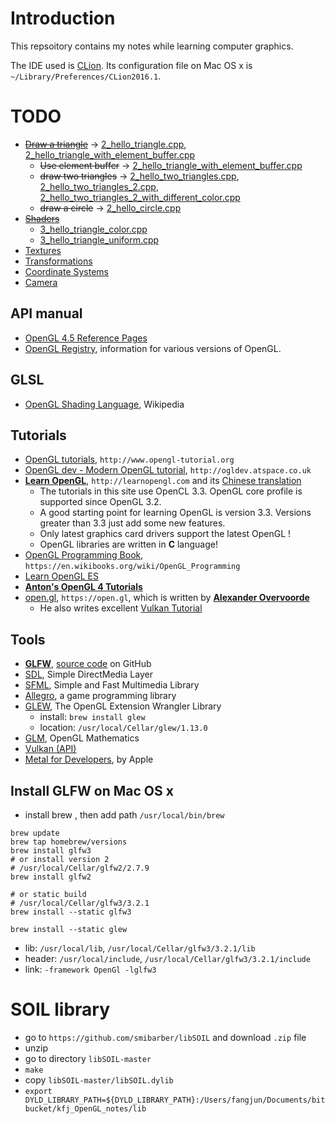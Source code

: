 # Introduction
 This repsoitory contains my notes while learning computer graphics.

 The IDE used is [CLion][1]. Its configuration file on Mac OS x is `~/Library/Preferences/CLion2016.1`.


# TODO
 - ~~[Draw a triangle][19]~~ -> [2_hello_triangle.cpp][21], [2_hello_triangle_with_element_buffer.cpp][25]
   - ~~Use element buffer~~ -> [2_hello_triangle_with_element_buffer.cpp][22]
   - ~~draw two triangles~~ -> [2_hello_two_triangles.cpp][26], [2_hello_two_triangles_2.cpp][27], [2_hello_two_triangles_2_with_different_color.cpp][28]
   - ~~draw a circle~~ -> [2_hello_circle.cpp][24]
 - ~~[Shaders][29]~~
    - [3_hello_triangle_color.cpp][34]
    - [3_hello_triangle_uniform.cpp][35]
 - [Textures][30]
 - [Transformations][31]
 - [Coordinate Systems][32]
 - [Camera][33]



## API manual
 - [OpenGL 4.5 Reference Pages][6]
 - [OpenGL Registry][8], information for various versions of OpenGL.

## GLSL
 - [OpenGL Shading Language][20], Wikipedia

## Tutorials
 - [OpenGL tutorials][2], `http://www.opengl-tutorial.org`
 - [OpenGL dev - Modern OpenGL tutorial][3], `http://ogldev.atspace.co.uk`
 - [**Learn OpenGL**][4], `http://learnopengl.com` and its [Chinese translation][9]
    - The tutorials in this site use OpenCL 3.3. OpenGL core profile is supported since OpenGL 3.2.
    - A good starting point for learning OpenGL is version 3.3. Versions greater than 3.3 just add
    some new features.
    - Only latest graphics card drivers support the latest OpenGL !
    - OpenGL libraries are written in **C** language!
 - [OpenGL Programming Book][5], `https://en.wikibooks.org/wiki/OpenGL_Programming`
 - [Learn OpenGL ES][7]
 - [**Anton's OpenGL 4 Tutorials**][23]
 - [open.gl][36], `https://open.gl`, which is written by [**Alexander Overvoorde**][37]
    - He also writes excellent [Vulkan Tutorial][38]


## Tools
 - [**GLFW**][10], [source code][14] on GitHub
 - [SDL][11], Simple DirectMedia Layer
 - [SFML][12], Simple and Fast Multimedia Library
 - [Allegro][13], a game programming library
 - [GLEW][15], The OpenGL Extension Wrangler Library
    - install: `brew install glew`
    - location: `/usr/local/Cellar/glew/1.13.0`
 - [GLM][16], OpenGL Mathematics
 - [Vulkan (API)][17]
 - [Metal for Developers][18], by Apple

## Install GLFW on Mac OS x
 - install brew , then add path `/usr/local/bin/brew`

```
brew update
brew tap homebrew/versions
brew install glfw3
# or install version 2
# /usr/local/Cellar/glfw2/2.7.9
brew install glfw2

# or static build
# /usr/local/Cellar/glfw3/3.2.1
brew install --static glfw3

brew install --static glew
```

 - lib: `/usr/local/lib`, `/usr/local/Cellar/glfw3/3.2.1/lib`
 - header: `/usr/local/include`, `/usr/local/Cellar/glfw3/3.2.1/include`
 - link: `-framework OpenGl -lglfw3`


# SOIL library
 - go to `https://github.com/smibarber/libSOIL` and download `.zip` file
 - unzip
 - go to directory `libSOIL-master`
 - `make`
 - copy `libSOIL-master/libSOIL.dylib`
 - `export DYLD_LIBRARY_PATH=${DYLD_LIBRARY_PATH}:/Users/fangjun/Documents/bitbucket/kfj_OpenGL_notes/lib`

[38]: https://vulkan-tutorial.com
[37]: https://while.io
[36]: https://open.gl
[35]: https://github.com/csukuangfj/kfj_OpenGL_notes/blob/master/src/3_hello_triangle_uniform.cpp
[34]: https://github.com/csukuangfj/kfj_OpenGL_notes/blob/master/src/3_hello_triangle_color.cpp
[33]: http://learnopengl.com/#!Getting-started/Camera
[32]: http://learnopengl.com/#!Getting-started/Coordinate-Systems
[31]: http://learnopengl.com/#!Getting-started/Transformations
[30]: http://learnopengl.com/#!Getting-started/Textures
[29]: http://learnopengl.com/#!Getting-started/Shaders
[28]: https://github.com/csukuangfj/kfj_OpenGL_notes/blob/master/src/2_hello_two_triangles_2_with_different_color.cpp
[27]: https://github.com/csukuangfj/kfj_OpenGL_notes/blob/master/src/2_hello_two_triangles_2.cpp
[26]: https://github.com/csukuangfj/kfj_OpenGL_notes/blob/master/src/2_hello_two_triangles.cpp
[25]: https://github.com/csukuangfj/kfj_OpenGL_notes/blob/master/src/2_hello_triangle_with_element_buffer.cpp
[24]: https://github.com/csukuangfj/kfj_OpenGL_notes/blob/master/src/2_hello_circle.cpp
[23]: http://antongerdelan.net/opengl/index.html
[22]: https://github.com/csukuangfj/kfj_OpenGL_notes/blob/master/src/2_hello_triangle_with_element_buffer.cpp
[21]: https://github.com/csukuangfj/kfj_OpenGL_notes/blob/master/src/2_hello_triangle.cpp
[20]: https://en.wikipedia.org/wiki/OpenGL_Shading_Language
[19]: http://learnopengl.com/#!Getting-started/Hello-Triangle
[18]: https://developer.apple.com/metal/
[17]: https://en.wikipedia.org/wiki/Vulkan_(API)
[16]: https://github.com/g-truc/glm
[15]: http://glew.sourceforge.net
[14]: https://github.com/glfw/glfw
[13]: http://liballeg.org/index.html
[12]: http://www.sfml-dev.org
[11]: http://www.libsdl.org/index.php
[10]: http://www.glfw.org
[9]: https://learnopengl-cn.github.io
[8]: https://www.opengl.org/registry/
[7]: http://www.learnopengles.com
[6]: https://www.opengl.org/sdk/docs/man/
[5]: https://en.wikibooks.org/wiki/OpenGL_Programming
[4]: http://learnopengl.com
[3]: http://ogldev.atspace.co.uk
[2]: http://www.opengl-tutorial.org
[1]: https://www.jetbrains.com/clion/
